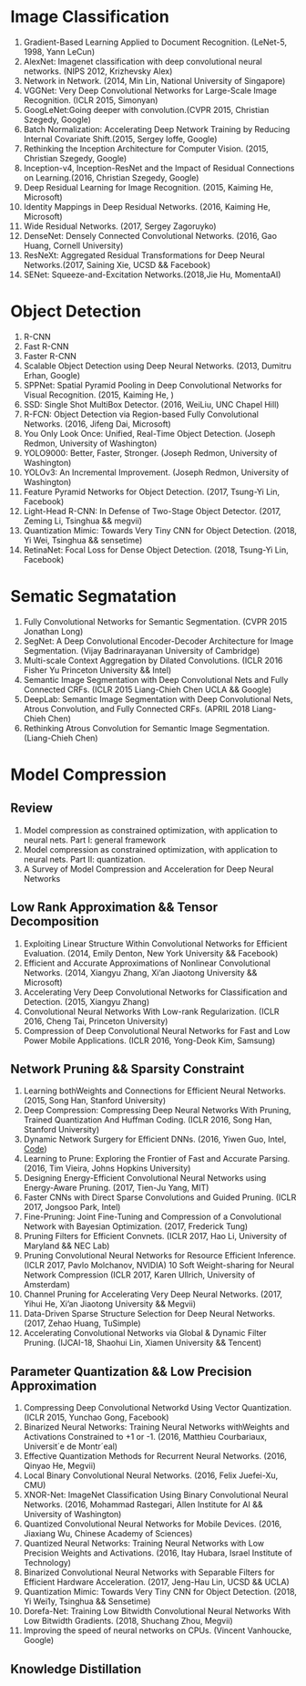 # Image Classification
1. Gradient-Based Learning Applied to Document Recognition. (LeNet-5, 1998, Yann LeCun)
2. AlexNet: Imagenet classification with deep convolutional neural networks. (NIPS 2012, Krizhevsky Alex)
3. Network in Network. (2014, Min Lin, National University of Singapore)
4. VGGNet: Very Deep Convolutional Networks for Large-Scale Image Recognition. (ICLR 2015, Simonyan)
5. GoogLeNet:Going deeper with convolution.(CVPR 2015, Christian Szegedy, Google)
6. Batch Normalization: Accelerating Deep Network Training by Reducing Internal Covariate Shift.(2015, Sergey Ioffe, Google)
7. Rethinking the Inception Architecture for Computer Vision. (2015, Christian Szegedy, Google)
8. Inception-v4, Inception-ResNet and the Impact of Residual Connections on Learning.(2016, Christian Szegedy, Google)
9. Deep Residual Learning for Image Recognition. (2015, Kaiming He, Microsoft)
10. Identity Mappings in Deep Residual Networks. (2016, Kaiming He, Microsoft)
11. Wide Residual Networks. (2017, Sergey Zagoruyko)
12. DenseNet: Densely Connected Convolutional Networks. (2016, Gao Huang, Cornell University)
13. ResNeXt: Aggregated Residual Transformations for Deep Neural Networks.(2017, Saining Xie, UCSD && Facebook)
14. SENet: Squeeze-and-Excitation Networks.(2018,Jie Hu, MomentaAI)

# Object Detection
1. R-CNN
2. Fast R-CNN
3. Faster R-CNN
4. Scalable Object Detection using Deep Neural Networks. (2013, Dumitru Erhan, Google)
5. SPPNet: Spatial Pyramid Pooling in Deep Convolutional Networks for Visual Recognition. (2015, Kaiming He, )
6. SSD: Single Shot MultiBox Detector. (2016, WeiLiu, UNC Chapel Hill)
7. R-FCN: Object Detection via Region-based Fully Convolutional Networks. (2016, Jifeng Dai, Microsoft)
8. You Only Look Once: Unified, Real-Time Object Detection. (Joseph Redmon, University of Washington)
9. YOLO9000: Better, Faster, Stronger. (Joseph Redmon, University of Washington)
10. YOLOv3: An Incremental Improvement. (Joseph Redmon, University of Washington)
11. Feature Pyramid Networks for Object Detection. (2017, Tsung-Yi Lin, Facebook)
12. Light-Head R-CNN: In Defense of Two-Stage Object Detector. (2017, Zeming Li, Tsinghua && megvii)
13. Quantization Mimic: Towards Very Tiny CNN for Object Detection. (2018, Yi Wei, Tsinghua && sensetime)
14. RetinaNet: Focal Loss for Dense Object Detection. (2018, Tsung-Yi Lin, Facebook)

# Sematic Segmatation
1. Fully Convolutional Networks for Semantic Segmentation. (CVPR 2015 Jonathan Long)
2. SegNet: A Deep Convolutional Encoder-Decoder Architecture for Image Segmentation. (Vijay Badrinarayanan University of Cambridge)
3. Multi-scale Context Aggregation by Dilated Convolutions. (ICLR 2016 Fisher Yu Princeton University && Intel)
4. Semantic Image Segmentation with Deep Convolutional Nets and Fully Connected CRFs. (ICLR 2015 Liang-Chieh Chen UCLA && Google)
5. DeepLab: Semantic Image Segmentation with Deep Convolutional Nets, Atrous Convolution, and Fully Connected CRFs. (APRIL 2018 Liang-Chieh Chen)
6. Rethinking Atrous Convolution for Semantic Image Segmentation. (Liang-Chieh Chen)

# Model Compression
## Review
1. Model compression as constrained optimization, with application to neural nets. Part I: general framework
2. Model compression as constrained optimization, with application to neural nets. Part II: quantization.
3. A Survey of Model Compression and Acceleration for Deep Neural Networks
## Low Rank Approximation && Tensor Decomposition
1. Exploiting Linear Structure Within Convolutional Networks for Efficient Evaluation. (2014, Emily Denton, New York University && Facebook)
2. Efficient and Accurate Approximations of Nonlinear Convolutional Networks. (2014, Xiangyu Zhang, Xi’an Jiaotong University && Microsoft)
3. Accelerating Very Deep Convolutional Networks for Classification and Detection. (2015, Xiangyu Zhang)
4. Convolutional Neural Networks With Low-rank Regularization. (ICLR 2016, Cheng Tai, Princeton University)
5. Compression of Deep Convolutional Neural Networks for Fast and Low Power Mobile Applications. (ICLR 2016, Yong-Deok Kim, Samsung)
 
## Network Pruning && Sparsity Constraint
1. Learning bothWeights and Connections for Efficient Neural Networks. (2015, Song Han, Stanford University)
2. Deep Compression: Compressing Deep Neural Networks With Pruning, Trained Quantization And Huffman Coding. (ICLR 2016, Song Han, Stanford University)
3. Dynamic Network Surgery for Efficient DNNs. (2016, Yiwen Guo, Intel, [Code](https://github.com/yiwenguo/Dynamic-Network-Surgery))
4. Learning to Prune: Exploring the Frontier of Fast and Accurate Parsing. (2016, Tim Vieira, Johns Hopkins University)
5. Designing Energy-Efficient Convolutional Neural Networks using Energy-Aware Pruning. (2017, Tien-Ju Yang, MIT)
6. Faster CNNs with Direct Sparse Convolutions and Guided Pruning. (ICLR 2017, Jongsoo Park, Intel)
7. Fine-Pruning: Joint Fine-Tuning and Compression of a Convolutional Network with Bayesian Optimization. (2017, Frederick Tung)
8. Pruning Filters for Efficient Convnets. (ICLR 2017, Hao Li, University of Maryland && NEC Lab)
9. Pruning Convolutional Neural Networks for Resource Efficient Inference. (ICLR 2017, Pavlo Molchanov, NVIDIA)
10 Soft Weight-sharing for Neural Network Compression (ICLR 2017, Karen Ullrich, University of Amsterdam)
11. Channel Pruning for Accelerating Very Deep Neural Networks. (2017, Yihui He, Xi’an Jiaotong University && Megvii)
12. Data-Driven Sparse Structure Selection for Deep Neural Networks. (2017, Zehao Huang, TuSimple)
13. Accelerating Convolutional Networks via Global & Dynamic Filter Pruning. (IJCAI-18, Shaohui Lin, Xiamen University && Tencent)

## Parameter Quantization && Low Precision Approximation
1. Compressing Deep Convolutional Networkd Using Vector Quantization. (ICLR 2015, Yunchao Gong, Facebook)
2. Binarized Neural Networks: Training Neural Networks withWeights and Activations Constrained to +1 or -1. (2016, Matthieu Courbariaux, Universit´e de Montr´eal)
3. Effective Quantization Methods for Recurrent Neural Networks. (2016, Qinyao He, Megvii)
4. Local Binary Convolutional Neural Networks. (2016, Felix Juefei-Xu, CMU)
5. XNOR-Net: ImageNet Classification Using Binary Convolutional Neural Networks. (2016, Mohammad Rastegari, Allen Institute for AI && University of Washington)
6. Quantized Convolutional Neural Networks for Mobile Devices. (2016, Jiaxiang Wu, Chinese Academy of Sciences)
7. Quantized Neural Networks: Training Neural Networks with Low Precision Weights and Activations. (2016, Itay Hubara, Israel Institute of Technology)
8. Binarized Convolutional Neural Networks with Separable Filters for Efficient Hardware Acceleration. (2017, Jeng-Hau Lin, UCSD && UCLA)
9. Quantization Mimic: Towards Very Tiny CNN for Object Detection. (2018, Yi Wei1y, Tsinghua && Sensetime)
10. Dorefa-Net: Training Low Bitwidth Convolutional Neural Networks With Low Bitwidth Gradients. (2018, Shuchang Zhou, Megvii)
11. Improving the speed of neural networks on CPUs. (Vincent Vanhoucke, Google)

## Knowledge Distillation
